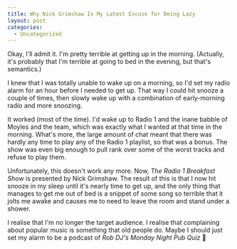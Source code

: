 ```yaml
---
title: Why Nick Grimshaw Is My Latest Excuse for Being Lazy
layout: post
categories:
  - Uncategorized
---
```

Okay, I'll admit it. I'm pretty terrible at getting up in the morning. (Actually, it's probably that I'm terrible at going to bed in the evening, but that's semantics.)

I knew that I was totally unable to wake up on a morning, so I'd set my radio alarm for an hour before I needed to get up. That way I could hit snooze a couple of times, then slowly wake up with a combination of early-morning radio and more snoozing.

It worked (most of the time). I'd wake up to Radio 1 and the inane babble of Moyles and the team, which was exactly what I wanted at that time in the morning. What's more, the large amount of chat meant that there was hardly any time to play any of the Radio 1 playlist, so that was a bonus. The show was even big enough to pull rank over some of the worst tracks and refuse to play them.

Unfortunately, this doesn't work any more. Now, _The Radio 1 Breakfast Show_ is presented by Nick Grimshaw. The result of this is that I now hit snooze in my sleep until it's nearly time to get up, and the only thing that manages to get me out of bed is a snippet of some song so terrible that it jolts me awake and causes me to need to leave the room and stand under a shower.

I realise that I'm no longer the target audience. I realise that complaining about popular music is something that old people do. Maybe I should just set my alarm to be a podcast of _Rob DJ's Monday Night Pub Quiz_ 🙂
